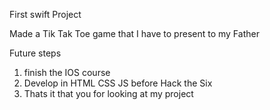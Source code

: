 First swift Project

Made a Tik Tak Toe game that I have to present to my Father

Future steps 

1) finish the IOS course 
2) Develop in HTML CSS JS before Hack the Six
3) Thats it that you for looking at my project
